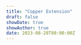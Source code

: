 ```yaml
---
title: "Copper Extension"
draft: false
showDate: true
showAuthor: true
date: 2023-08-28T00:00:00Z
---
```

